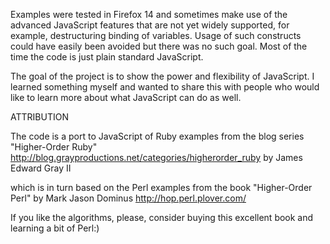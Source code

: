 Examples were tested in Firefox 14 and sometimes make use of the advanced JavaScript features that are not
yet widely supported, for example, destructuring binding of variables. Usage of such constructs could have easily
been avoided but there was no such goal. Most of the time the code is just plain standard JavaScript.

The goal of the project is to show the power and flexibility of JavaScript. I learned something myself and wanted to share this
with people who would like to learn more about what JavaScript can do as well.

ATTRIBUTION

The code is a port to JavaScript of Ruby examples from the blog series 
"Higher-Order Ruby" http://blog.grayproductions.net/categories/higherorder_ruby by James Edward Gray II

which is in turn based on the Perl examples from the book "Higher-Order Perl" by Mark Jason Dominus http://hop.perl.plover.com/

If you like the algorithms, please, consider buying this excellent book and learning a bit of Perl:)